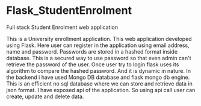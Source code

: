 # Flask_StudentEnrolment
Full stack Student Enrolment web application

This is a University enrollment application. This web application developed using Flask.
Here user can register in the application using email address, name and password. Passwords
are stored in a hashed format inside database. This is a secured way to use password so that
even admin can't retrieve the password of the user. Once user try to login flask uses its
algorithm to compare the hashed password. And it is dynamic in nature. In the backend i have used
Mongo DB database and flask mongo db engine. This is an efficient no sql database where we can store and
retrieve data in json format. I have exposed api of the application. So using api call user can create, update
and delete data.
